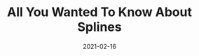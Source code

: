 ---
title: "All You Wanted To Know About Splines"
collection: talks
type: "Invited Talk"
permalink: /talks/2021-02-16-All-You-Wanted-To-Know-About-Spline.pdf
venue: "University of Vermont, Department of Medicine, REGARDS Lab Meeting"
date: 2021-02-16
location: "Virtual"
---